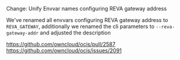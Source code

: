 Change: Unify Envvar names configuring REVA gateway address

We've renamed all envvars configuring REVA gateway address to `REVA_GATEWAY`, 
additionally we renamed the cli parameters to `--reva-gateway-addr` and adjusted the description

https://github.com/owncloud/ocis/pull/2587
https://github.com/owncloud/ocis/issues/2091

